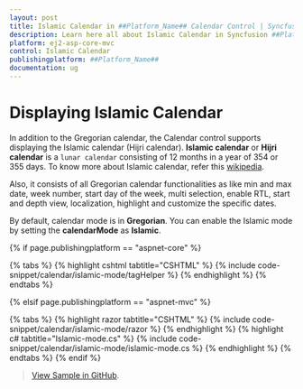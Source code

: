 ```yaml
---
layout: post
title: Islamic Calendar in ##Platform_Name## Calendar Control | Syncfusion
description: Learn here all about Islamic Calendar in Syncfusion ##Platform_Name## Calendar control of Syncfusion Essential JS 2 and more.
platform: ej2-asp-core-mvc
control: Islamic Calendar
publishingplatform: ##Platform_Name##
documentation: ug
---
```



# Displaying Islamic Calendar

In addition to the Gregorian calendar, the Calendar control supports displaying the Islamic calendar (Hijri calendar). **Islamic calendar** or **Hijri calendar** is a `lunar calendar` consisting of 12 months in a year of 354 or 355 days. To know more about Islamic calendar, refer this [wikipedia](https://en.wikipedia.org/wiki/Islamic_calendar).

Also, it consists of all Gregorian calendar functionalities as like min and max date, week number, start day of the week, multi selection, enable RTL, start and depth view, localization, highlight and customize the specific dates.

By default, calendar mode is in **Gregorian**. You can enable the Islamic mode by setting the **calendarMode** as **Islamic**.

{% if page.publishingplatform == "aspnet-core" %}

{% tabs %}
{% highlight cshtml tabtitle="CSHTML" %}
{% include code-snippet/calendar/islamic-mode/tagHelper %}
{% endhighlight %}
{% endtabs %}

{% elsif page.publishingplatform == "aspnet-mvc" %}

{% tabs %}
{% highlight razor tabtitle="CSHTML" %}
{% include code-snippet/calendar/islamic-mode/razor %}
{% endhighlight %}
{% highlight c# tabtitle="Islamic-mode.cs" %}
{% include code-snippet/calendar/islamic-mode/islamic-mode.cs %}
{% endhighlight %}
{% endtabs %}
{% endif %}

> [View Sample in GitHub](https://github.com/SyncfusionExamples/ASP-NET-Core-UG-Examples/tree/main/Calendar/CalendarUGSample).